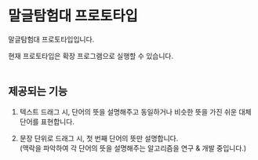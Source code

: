 # 말글탐험대 프로토타입

말글탐험대 프로토타입입니다.


현재 프로토타입은 확장 프로그램으로 실행할 수 있습니다.<br><br>

## 제공되는 기능

1. 텍스트 드래그 시, 단어의 뜻을 설명해주고 동일하거나 비슷한 뜻을 가진 쉬운 대체 단어를 표현합니다.

2. 문장 단위로 드래그 시, 첫 번째 단어의 뜻만 설명합니다.<br>
(맥락을 파악하여 각 단어의 뜻을 설명해주는 알고리즘을 연구 & 개발 중입니다.)